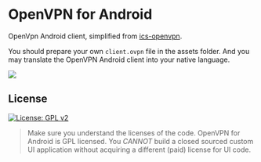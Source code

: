 OpenVPN for Android
=================================
OpenVpn Android client, simplified from [ics-openvpn](https://github.com/schwabe/ics-openvpn).

You should prepare your own `client.ovpn` file in the assets folder.
And you may translate the OpenVPN Android client into your native language. 

![](https://github.com/yuger/VPN_2017/blob/master/vpn2017/art/screenshot.jpg)

License
---------------------------------
[![License: GPL v2](https://img.shields.io/badge/License-GPL%20v2-blue.svg)](https://img.shields.io/badge/License-GPL%20v2-blue.svg)
> Make sure you understand the licenses of the code. OpenVPN for Android is GPL licensed.
> You _CANNOT_ build a closed sourced custom UI application without acquiring a different (paid) license for UI code.
